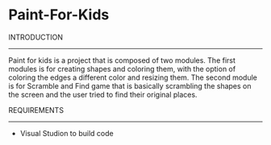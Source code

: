 # Paint-For-Kids

INTRODUCTION

------------


Paint for kids is a project that is composed of two modules. The first modules is for creating shapes and coloring them, with the option of coloring the edges a different color and resizing them. The second module is for Scramble and Find game that is basically scrambling the shapes on the screen and the user tried to find their original places. 


REQUIREMENTS

------------


* Visual Studion to build code


